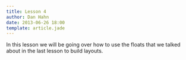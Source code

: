 ```yaml
---
title: Lesson 4
author: Dan Hahn
date: 2013-06-26 18:00
template: article.jade
---
```


In this lesson we will be going over how to use the floats that we talked about in the last lesson to build layouts.

<span class="more"></span>




